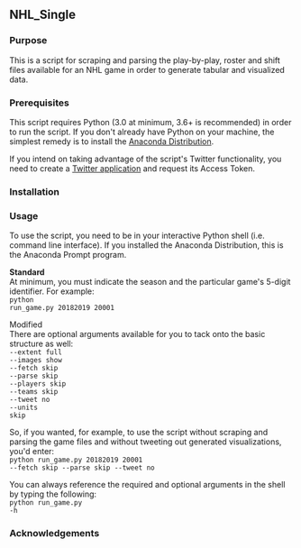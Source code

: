 ## NHL_Single

### Purpose
This is a script for scraping and parsing the play-by-play, roster and shift files available for an NHL game in order to generate tabular and visualized data.

### Prerequisites
This script requires Python (3.0 at minimum, 3.6+ is recommended) in order to run the script. If you don't already have Python on your machine, the simplest remedy is to install the <a href="https://www.anaconda.com/distribution/">Anaconda Distribution</a>. 

If you intend on taking advantage of the script's Twitter functionality, you need to create a <a href="https://apps.twitter.com/app/new">Twitter application</a> and request its Access Token.

### Installation

### Usage
To use the script, you need to be in your interactive Python shell (i.e. command line interface). If you installed the Anaconda Distribution, this is the Anaconda Prompt program. 

<b>Standard</b><br>
At minimum, you must indicate the season and the particular game's 5-digit identifier. For example:<br>
<code>python run_game.py 20182019 20001</code>

Modified<br>
There are optional arguments available for you to tack onto the basic structure as well:<br>
<code>--extent full</code><br>
<code>--images show</code><br>
<code>--fetch skip</code><br>
<code>--parse skip</code><br>
<code>--players skip</code><br>
<code>--teams skip</code><br>
<code>--tweet no</code><br>
<code>--units skip</code><br>

So, if you wanted, for example, to use the script without scraping and parsing the game files and without tweeting out generated visualizations, you'd enter:<br>
<code>python run_game.py 20182019 20001 --fetch skip --parse skip --tweet no</code>

You can always reference the required and optional arguments in the shell by typing the following:<br>
<code>python run_game.py -h</code>

### Acknowledgements
